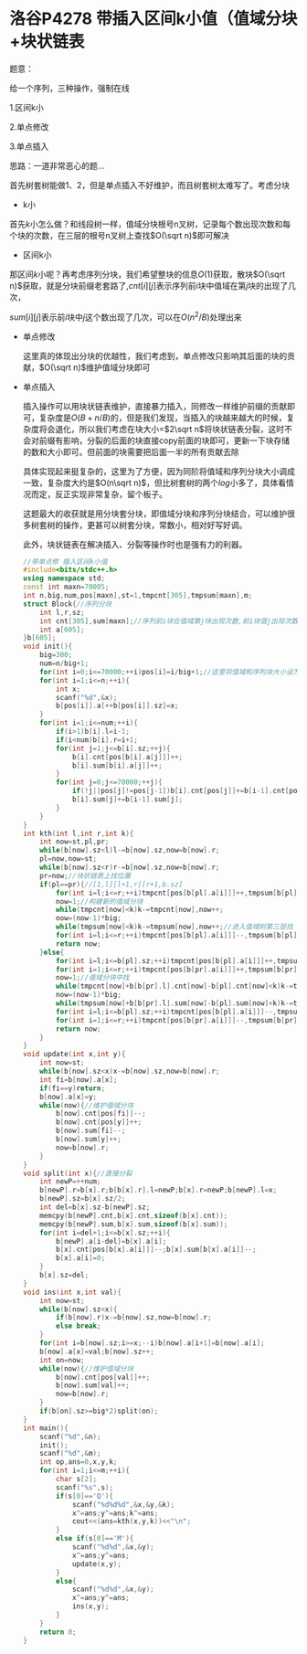 # 洛谷P4278 带插入区间k小值（值域分块+块状链表

题意：

给一个序列，三种操作，强制在线

1.区间k小

2.单点修改

3.单点插入

思路：一道非常恶心的题...

首先树套树能做1、2，但是单点插入不好维护，而且树套树太难写了。考虑分块

+ k小

首先$k$小怎么做？和线段树一样，值域分块根号n叉树，记录每个数出现次数和每个块的次数，在三层的根号n叉树上查找$O(\sqrt n)$即可解决

+ 区间k小

那区间$k$小呢？再考虑序列分块，我们希望整块的信息$O(1)$获取，散块$O(\sqrt n)$获取，就是分块前缀老套路了,$cnt[i][j]$表示序列前$i$块中值域在第$j$块的出现了几次，

$sum[i][j]$表示前$i$块中$j$这个数出现了几次，可以在$O(n^2/B)$处理出来

+ 单点修改

  这里真的体现出分块的优越性，我们考虑到，单点修改只影响其后面的块的贡献，$O(\sqrt n)$维护值域分块即可

+ 单点插入

  插入操作可以用块状链表维护，直接暴力插入，同修改一样维护前缀的贡献即可，复杂度是$O(B+n/B)$的，但是我们发现，当插入的块越来越大的时候，复杂度将会退化，所以我们考虑在块大小=$2\sqrt n$将块状链表分裂，这时不会对前缀有影响，分裂的后面的块直接copy前面的块即可，更新一下块存储的数和大小即可。但前面的块需要把后面一半的所有贡献去除

  

  具体实现起来挺复杂的，这里为了方便，因为同阶将值域和序列分块大小调成一致，复杂度大约是$O(n\sqrt n)$，但比树套树的两个$log$小多了，具体看情况而定，反正实现非常复杂，留个板子。

  这题最大的收获就是用分块套分块，即值域分块和序列分块结合，可以维护很多树套树的操作，更甚可以树套分块，常数小，相对好写好调。

  此外，块状链表在解决插入、分裂等操作时也是强有力的利器。

  

  ```cpp
  //带单点修 插入区间k小值
  #include<bits/stdc++.h>
  using namespace std;
  const int maxn=70005;
  int n,big,num,pos[maxn],st=1,tmpcnt[305],tmpsum[maxn],m;
  struct Block{//序列分块
      int l,r,sz;
      int cnt[305],sum[maxn];//序列前i块在值域第j块出现次数,前i块值j出现次数
      int a[605];
  }b[605];
  void init(){
      big=300;
      num=n/big+1;
      for(int i=0;i<=70000;++i)pos[i]=i/big+1;//这里将值域和序列块大小设为一样 需要卡常要改
      for(int i=1;i<=n;++i){
          int x;
          scanf("%d",&x);
          b[pos[i]].a[++b[pos[i]].sz]=x;
      }
      for(int i=1;i<=num;++i){
          if(i>1)b[i].l=i-1;
          if(i<num)b[i].r=i+1;
          for(int j=1;j<=b[i].sz;++j){
              b[i].cnt[pos[b[i].a[j]]]++;
              b[i].sum[b[i].a[j]]++;
          }
          for(int j=0;j<=70000;++j){
              if(!j||pos[j]!=pos[j-1])b[i].cnt[pos[j]]+=b[i-1].cnt[pos[j]];
              b[i].sum[j]+=b[i-1].sum[j];
          }
      }
  }
  int kth(int l,int r,int k){
      int now=st,pl,pr;
      while(b[now].sz<l)l-=b[now].sz,now=b[now].r;
      pl=now,now=st;
      while(b[now].sz<r)r-=b[now].sz,now=b[now].r;
      pr=now;//块状链表上找位置 
      if(pl==pr){//[1,l][l+1,r][r+1,b.sz]
          for(int i=l;i<=r;++i)tmpcnt[pos[b[pl].a[i]]]++,tmpsum[b[pl].a[i]]++;//tmpcnt临时 值域第i块出现次数 tmpsum某数出现的次数
          now=1;//构建新的值域分块
          while(tmpcnt[now]<k)k-=tmpcnt[now],now++;
          now=(now-1)*big;
          while(tmpsum[now]<k)k-=tmpsum[now],now++;//进入值域树第三层找
          for(int i=l;i<=r;++i)tmpcnt[pos[b[pl].a[i]]]--,tmpsum[b[pl].a[i]]--;
          return now;
      }else{
          for(int i=l;i<=b[pl].sz;++i)tmpcnt[pos[b[pl].a[i]]]++,tmpsum[b[pl].a[i]]++;
          for(int i=1;i<=r;++i)tmpcnt[pos[b[pr].a[i]]]++,tmpsum[b[pr].a[i]]++;
          now=1;//值域分块中找
          while(tmpcnt[now]+b[b[pr].l].cnt[now]-b[pl].cnt[now]<k)k-=tmpcnt[now]+b[b[pr].l].cnt[now]-b[pl].cnt[now],now++;
          now=(now-1)*big;
          while(tmpsum[now]+b[b[pr].l].sum[now]-b[pl].sum[now]<k)k-=tmpsum[now]+b[b[pr].l].sum[now]-b[pl].sum[now],now++;
          for(int i=l;i<=b[pl].sz;++i)tmpcnt[pos[b[pl].a[i]]]--,tmpsum[b[pl].a[i]]--;
          for(int i=1;i<=r;++i)tmpcnt[pos[b[pr].a[i]]]--,tmpsum[b[pr].a[i]]--;
          return now;
      }
  }
  void update(int x,int y){
      int now=st;
      while(b[now].sz<x)x-=b[now].sz,now=b[now].r;
      int fi=b[now].a[x];
      if(fi==y)return;
      b[now].a[x]=y;
      while(now){//维护值域分块
          b[now].cnt[pos[fi]]--;
          b[now].cnt[pos[y]]++;
          b[now].sum[fi]--;
          b[now].sum[y]++;
          now=b[now].r;
      }
  }
  void split(int x){//直接分裂
      int newP=++num;
      b[newP].r=b[x].r;b[b[x].r].l=newP;b[x].r=newP;b[newP].l=x;
      b[newP].sz=b[x].sz/2;
      int del=b[x].sz-b[newP].sz;
      memcpy(b[newP].cnt,b[x].cnt,sizeof(b[x].cnt));
      memcpy(b[newP].sum,b[x].sum,sizeof(b[x].sum));
      for(int i=del+1;i<=b[x].sz;++i){
          b[newP].a[i-del]=b[x].a[i];
          b[x].cnt[pos[b[x].a[i]]]--;b[x].sum[b[x].a[i]]--;
          b[x].a[i]=0;
      }
      b[x].sz=del;
  }
  void ins(int x,int val){
      int now=st;
      while(b[now].sz<x){
          if(b[now].r)x-=b[now].sz,now=b[now].r;
          else break;
      }
      for(int i=b[now].sz;i>=x;--i)b[now].a[i+1]=b[now].a[i];
      b[now].a[x]=val;b[now].sz++;
      int on=now;
      while(now){//维护值域分块
          b[now].cnt[pos[val]]++;
          b[now].sum[val]++;
          now=b[now].r;
      }
      if(b[on].sz>=big*2)split(on);
  }
  int main(){
      scanf("%d",&n);
      init();
      scanf("%d",&m);
      int op,ans=0,x,y,k;
      for(int i=1;i<=m;++i){
          char s[2];
          scanf("%s",s);
          if(s[0]=='Q'){
              scanf("%d%d%d",&x,&y,&k);
              x^=ans;y^=ans;k^=ans;
              cout<<(ans=kth(x,y,k))<<"\n";
          }
          else if(s[0]=='M'){
              scanf("%d%d",&x,&y);
              x^=ans;y^=ans;
              update(x,y);
          }
          else{
              scanf("%d%d",&x,&y);
              x^=ans;y^=ans;
              ins(x,y);
          }
      }
      return 0;
  }
  ```

  

  

